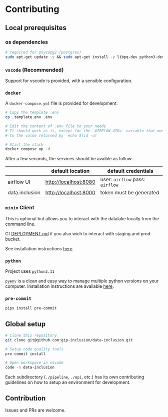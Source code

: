 # Contributing

## Local prerequisites

### os dependencies

```bash
# required for psycopg2 (postgres)
sudo apt-get update -y && sudo apt-get install -y libpq-dev python3-dev
```

### `vscode` (Recommended)

Support for vscode is provided, with a sensible configuration.

### `docker`

A `docker-compose.yml` file is provided for development.

```bash
# Copy the template .env
cp .template.env .env

# Edit the content of .env file to your needs
# It should work as is, except for the `AIRFLOW_UID=` variable that must be set
# to the value returned by `echo $(id -u)`

# Start the stack
docker compose up -d
```

After a few seconds, the services should be avaible as follow:

|                 | default location                                           | default credentials                     |
| --------------- | ---------------------------------------------------------- | --------------------------------------- |
| airflow UI      | [http://localhost:8080](http://localhost:8080)             | user: `airflow` pass: `airflow`         |
| data.inclusion  | [http://localhost:8000](http://localhost:8000/api/v0/docs) | token must be generated                 |


### `minio` Client

This is optional but allows you to interact with the datalake locally from the command line.

Cf [DEPLOYMENT.md](DEPLOYMENT.md) if you also wich to interact with staging and prod bucket.

See installation instructions [here](https://min.io/docs/minio/linux/reference/minio-mc.html).

### `python`

Project uses `python3.11`

[`pyenv`](https://github.com/pyenv/pyenv) is a clean and easy way to manage multiple python versions on your computer. Installation instructions are available [here](https://github.com/pyenv/pyenv-installer).

### `pre-commit`

```bash
pipx install pre-commit
```

## Global setup

```bash
# Clone this repository
git clone git@github.com:gip-inclusion/data-inclusion.git

# Setup code quality tools
pre-commit install

# Open workspace in vscode
code -n data-inclusion
```

Each subdirectory (`./pipeline`, `./api`, etc.) has its own contributing guidelines on how to setup an environment for development.

## Contribution

Issues and PRs are welcome.
